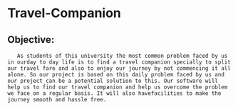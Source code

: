 # Travel-Companion


## Objective:
       As students of this university the most common problem faced by us in ourday to day life is to find a travel companion specially to split our travel fare and also to enjoy our journey by not commencing it all alone. So our project is based on this daily problem faced by us and our project can be a potential solution to this. Our software will help us to find our travel companion and help us overcome the problem we face on a regular basis. It will also havefacilities to make the journey smooth and hassle free.
    
 

    




